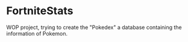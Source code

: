 # FortniteStats
WOP project, trying to create the "Pokedex" a database containing the information of Pokemon. 
